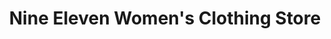 ---
title: "Nine Eleven Women's Clothing Store"
url: /san-salvador/nine-eleven-womens-clothing-store/
shop: ropa
---